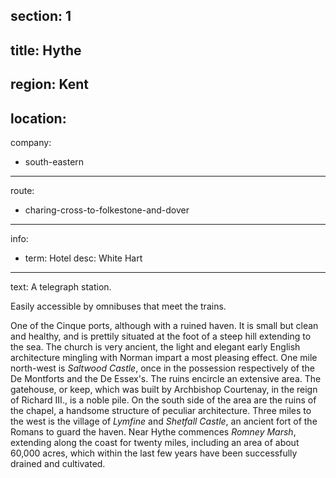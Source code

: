 section: 1
----
title: Hythe
----
region: Kent
----
location: 
----
company:
- south-eastern
----
route:
- charing-cross-to-folkestone-and-dover
----
info:
- term: Hotel
  desc: White Hart
----
text: A telegraph station.

Easily accessible by omnibuses that meet the trains.

One of the Cinque ports, although with a ruined haven. It is small but clean and healthy, and is prettily situated at the foot of a steep hill extending to the sea. The church is very ancient, the light and elegant early English architecture mingling with Norman impart a most pleasing effect. One mile north-west is *Saltwood Castle*, once in the possession respectively of the De Montforts and the De Essex's. The ruins encircle an extensive area. The gatehouse, or keep, which was built by Archbishop Courtenay, in the reign of Richard III., is a noble pile. On the south side of the area are the ruins of the chapel, a handsome structure of peculiar architecture. Three miles to the west is the village of *Lymfine* and *Shetfall Castle*, an ancient fort of the Romans to guard the haven. Near Hythe commences *Romney Marsh*, extending along the coast for twenty miles, including an area of about 60,000 acres, which within the last few years have been successfully drained and cultivated.
